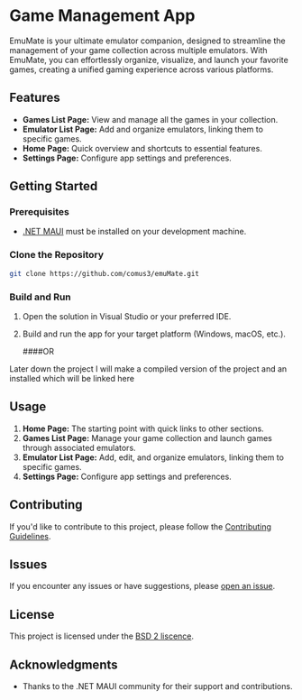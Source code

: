 # Game Management App

EmuMate is your ultimate emulator companion, designed to streamline the management of your game collection across multiple emulators. With EmuMate, you can effortlessly organize, visualize, and launch your favorite games, creating a unified gaming experience across various platforms.

## Features

- **Games List Page:** View and manage all the games in your collection.
- **Emulator List Page:** Add and organize emulators, linking them to specific games.
- **Home Page:** Quick overview and shortcuts to essential features.
- **Settings Page:** Configure app settings and preferences.

## Getting Started

### Prerequisites

- [.NET MAUI](https://dotnet.microsoft.com/apps/maui) must be installed on your development machine.

### Clone the Repository

```bash
git clone https://github.com/comus3/emuMate.git
```

### Build and Run

1. Open the solution in Visual Studio or your preferred IDE.
2. Build and run the app for your target platform (Windows, macOS, etc.).

   ####OR

Later down the project I will make a compiled version of the project and an installed which will be linked here

## Usage

1. **Home Page:** The starting point with quick links to other sections.
2. **Games List Page:** Manage your game collection and launch games through associated emulators.
3. **Emulator List Page:** Add, edit, and organize emulators, linking them to specific games.
4. **Settings Page:** Configure app settings and preferences.

## Contributing

If you'd like to contribute to this project, please follow the [Contributing Guidelines](CONTRIBUTING.md).

## Issues

If you encounter any issues or have suggestions, please [open an issue](https://github.com/comus3/emuMate/issues).

## License

This project is licensed under the [BSD 2 liscence](LICENSE.md).

## Acknowledgments

- Thanks to the .NET MAUI community for their support and contributions.

